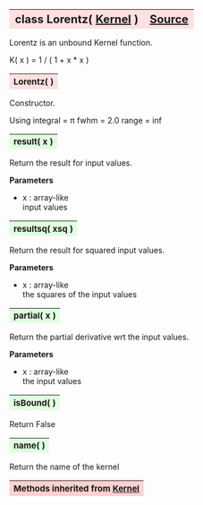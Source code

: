---
---
<br><br>

<a name="Lorentz"></a>
<table><thead style="background-color:#FFE0E0; width:100%; font-size:20px"><tr><th style="text-align:left">
<strong>class Lorentz(</strong> <a href="./Kernel.html">Kernel</a> )</th><th style="text-align:right"><a href=https://github.com/dokester/BayesicFitting/blob/master/BayesicFitting/source/kernels/Lorentz.py target=_blank>Source</a></th></tr></thead></table>
<p>

Lorentz is an unbound Kernel function.

 K( x ) = 1 / ( 1 + x * x )


<a name="Lorentz"></a>
<table><thead style="background-color:#FFE0E0; width:100%; font-size:15px"><tr><th style="text-align:left">
<strong>Lorentz(</strong> ) 
</th></tr></thead></table>
<p>

Constructor.

 Using
 integral = &pi;
 fwhm = 2.0
 range = inf

<a name="result"></a>
<table><thead style="background-color:#E0FFE0; width:100%; font-size:15px"><tr><th style="text-align:left">
<strong>result(</strong> x )
</th></tr></thead></table>
<p>

Return the result for input values.

<b>Parameters</b>

* x  :  array-like<br>
    input values

<a name="resultsq"></a>
<table><thead style="background-color:#E0FFE0; width:100%; font-size:15px"><tr><th style="text-align:left">
<strong>resultsq(</strong> xsq )
</th></tr></thead></table>
<p>

Return the result for squared input values.   

<b>Parameters</b>

* x  :  array-like<br>
    the squares of the input values

<a name="partial"></a>
<table><thead style="background-color:#E0FFE0; width:100%; font-size:15px"><tr><th style="text-align:left">
<strong>partial(</strong> x )
</th></tr></thead></table>
<p>

Return the partial derivative wrt the input values.

<b>Parameters</b>

* x  :  array-like<br>
    the input values

<a name="isBound"></a>
<table><thead style="background-color:#E0FFE0; width:100%; font-size:15px"><tr><th style="text-align:left">
<strong>isBound(</strong> )
</th></tr></thead></table>
<p>
Return False 

<a name="name"></a>
<table><thead style="background-color:#E0FFE0; width:100%; font-size:15px"><tr><th style="text-align:left">
<strong>name(</strong> )
</th></tr></thead></table>
<p>
Return the name of the kernel 

<table><thead style="background-color:#FFD0D0; width:100%; font-size:15px"><tr><th style="text-align:left">
<strong>Methods inherited from</strong> <a href="./Kernel.html">Kernel</a></th></tr></thead></table>



